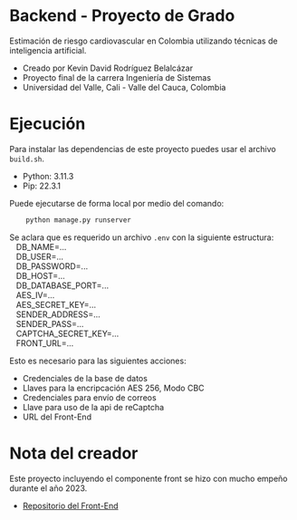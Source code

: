 # Backend - Proyecto de Grado
Estimación de riesgo cardiovascular en Colombia utilizando técnicas de inteligencia artificial.
- Creado por Kevin David Rodríguez Belalcázar
- Proyecto final de la carrera Ingeniería de Sistemas
- Universidad del Valle, Cali - Valle del Cauca, Colombia

# Ejecución
Para instalar las dependencias de este proyecto puedes usar el archivo `build.sh`.
- Python: 3.11.3
- Pip: 22.3.1

Puede ejecutarse de forma local por medio del comando:
```bash
    python manage.py runserver
```

Se aclara que es requerido un archivo `.env` con la siguiente estructura: \
&nbsp;&nbsp; DB_NAME=...\
&nbsp;&nbsp; DB_USER=...\
&nbsp;&nbsp; DB_PASSWORD=...\
&nbsp;&nbsp; DB_HOST=...\
&nbsp;&nbsp; DB_DATABASE_PORT=...\
&nbsp;&nbsp; AES_IV=...\
&nbsp;&nbsp; AES_SECRET_KEY=...\
&nbsp;&nbsp; SENDER_ADDRESS=...\
&nbsp;&nbsp; SENDER_PASS=...\
&nbsp;&nbsp; CAPTCHA_SECRET_KEY=...\
&nbsp;&nbsp; FRONT_URL=...

Esto es necesario para las siguientes acciones:
- Credenciales de la base de datos
- Llaves para la encripcación AES 256, Modo CBC
- Credenciales para envío de correos
- Llave para uso de la api de reCaptcha
- URL del Front-End

# Nota del creador
Este proyecto incluyendo el componente front se hizo con mucho empeño durante el año 2023.
- [Repositorio del Front-End](https://github.com/Kelocoes/proyecto-grado-front)
